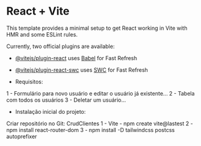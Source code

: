 # React + Vite

This template provides a minimal setup to get React working in Vite with HMR and some ESLint rules.

Currently, two official plugins are available:

- [@vitejs/plugin-react](https://github.com/vitejs/vite-plugin-react/blob/main/packages/plugin-react/README.md) uses [Babel](https://babeljs.io/) for Fast Refresh
- [@vitejs/plugin-react-swc](https://github.com/vitejs/vite-plugin-react-swc) uses [SWC](https://swc.rs/) for Fast Refresh


- Requisitos:

1 - Formulário para novo usuário e editar o usuário já existente...
2 - Tabela com todos os usuários
3 - Deletar um usuário...


- Instalação inicial do projeto:

Criar repositório no Git: CrudClientes
1 - Vite - npm create vite@lastest
2 - npm install react-router-dom
3 - npm install -D tailwindcss postcss autoprefixer



